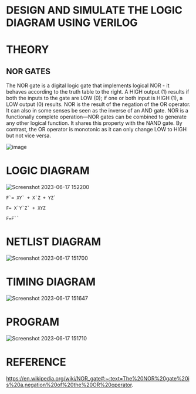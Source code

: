 # DESIGN AND SIMULATE THE LOGIC DIAGRAM USING VERILOG

# THEORY
## NOR GATES
The NOR gate is a digital logic gate that implements logical NOR - it behaves according to the truth table to the right. A HIGH output (1) results if both the inputs to the gate are LOW (0); if one or both input is HIGH (1), a LOW output (0) results. NOR is the result of the negation of the OR operator. It can also in some senses be seen as the inverse of an AND gate. NOR is a functionally complete operation—NOR gates can be combined to generate any other logical function. It shares this property with the NAND gate. By contrast, the OR operator is monotonic as it can only change LOW to HIGH but not vice versa.


![image](https://github.com/Yamunaasri/Simulation-project--Digital-Electronics/assets/115707860/185f72a8-2182-4250-b0a2-016edfffd4a4)


# LOGIC DIAGRAM
![Screenshot 2023-06-17 152200](https://github.com/Yamunaasri/Simulation-project--Digital-Electronics/assets/115707860/4bd01d98-5e44-40de-8ecf-eac4a6ee6886)

```
F`= XY` + X`Z + YZ`

F= X`Y`Z` + XYZ

F=F``
```
# NETLIST DIAGRAM
![Screenshot 2023-06-17 151700](https://github.com/Yamunaasri/Simulation-project--Digital-Electronics/assets/115707860/29858a22-c5c2-4e94-8818-92c6e1dd58c5)


# TIMING DIAGRAM
![Screenshot 2023-06-17 151647](https://github.com/Yamunaasri/Simulation-project--Digital-Electronics/assets/115707860/ea945939-f8c4-4c7e-b5b2-3d3f8d06bbd4)


# PROGRAM
![Screenshot 2023-06-17 151710](https://github.com/Yamunaasri/Simulation-project--Digital-Electronics/assets/115707860/e34f32b2-0bf2-4b95-8545-4840b34df5a4)


# REFERENCE
https://en.wikipedia.org/wiki/NOR_gate#:~:text=The%20NOR%20gate%20is%20a,negation%20of%20the%20OR%20operator.
